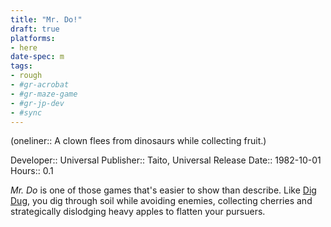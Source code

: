 ```yaml
---
title: "Mr. Do!"
draft: true
platforms:
- here
date-spec: m
tags:
- rough
- #gr-acrobat 
- #gr-maze-game 
- #gr-jp-dev 
- #sync
---
```


(oneliner:: A clown flees from dinosaurs while collecting fruit.)

Developer:: Universal
Publisher:: Taito, Universal
Release Date:: 1982-10-01
Hours:: 0.1

*Mr. Do* is one of those games that's easier to show than describe. Like [Dig Dug](gamerecs/Dig%20Dug.md), you dig through soil while avoiding enemies, collecting cherries and strategically dislodging heavy apples to flatten your pursuers.